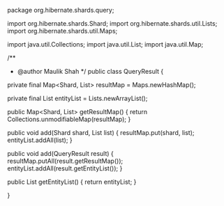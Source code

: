 package org.hibernate.shards.query;

import org.hibernate.shards.Shard;
import org.hibernate.shards.util.Lists;
import org.hibernate.shards.util.Maps;

import java.util.Collections;
import java.util.List;
import java.util.Map;

/**
 * @author Maulik Shah
 */
public class QueryResult {

  private final Map<Shard, List> resultMap = Maps.newHashMap();

  private final List<Object> entityList = Lists.newArrayList();

  public Map<Shard, List> getResultMap() {
    return Collections.unmodifiableMap(resultMap);
  }

  public void add(Shard shard, List<Object> list) {
    resultMap.put(shard, list);
    entityList.addAll(list);
  }

  public void add(QueryResult result) {
    resultMap.putAll(result.getResultMap());
    entityList.addAll(result.getEntityList());
  }

  public List<Object> getEntityList() {
    return entityList;
  }

}
